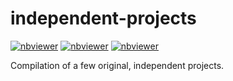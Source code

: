 # independent-projects

[![nbviewer](https://raw.githubusercontent.com/jupyter/design/master/logos/Badges/nbviewer_badge.svg)](https://nbviewer.org/github/lperezmo/independent-projects/blob/main/Brute%20forcing%20web%20login/Bot%20%231.ipynb)
[![nbviewer](https://raw.githubusercontent.com/jupyter/design/master/logos/Badges/nbviewer_badge.svg)](https://nbviewer.org/github/lperezmo/independent-projects/blob/main/Counting%20beads/counting_beads.ipynb)
[![nbviewer](https://raw.githubusercontent.com/jupyter/design/master/logos/Badges/nbviewer_badge.svg)](https://nbviewer.org/github/lperezmo/independent-projects/blob/main/Word%20combinations/final_experiment_with_combinations.ipynb)

Compilation of a few original, independent projects.
